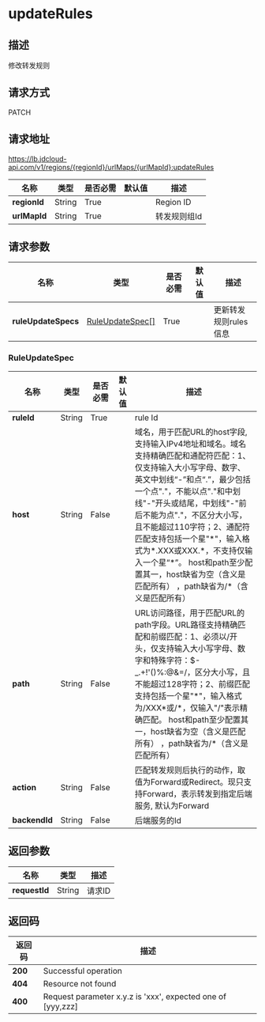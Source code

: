 # updateRules


## 描述
修改转发规则

## 请求方式
PATCH

## 请求地址
https://lb.jdcloud-api.com/v1/regions/{regionId}/urlMaps/{urlMapId}:updateRules

|名称|类型|是否必需|默认值|描述|
|---|---|---|---|---|
|**regionId**|String|True| |Region ID|
|**urlMapId**|String|True| |转发规则组Id|

## 请求参数
|名称|类型|是否必需|默认值|描述|
|---|---|---|---|---|
|**ruleUpdateSpecs**|[RuleUpdateSpec[]](updaterules#ruleupdatespec)|True| |更新转发规则rules信息|

### <div id="ruleupdatespec">RuleUpdateSpec</div>
|名称|类型|是否必需|默认值|描述|
|---|---|---|---|---|
|**ruleId**|String|True| |rule Id|
|**host**|String|False| |域名，用于匹配URL的host字段,支持输入IPv4地址和域名。域名支持精确匹配和通配符匹配：1、仅支持输入大小写字母、数字、英文中划线“-”和点“.”，最少包括一个点"."，不能以点"."和中划线"-"开头或结尾，中划线"-"前后不能为点"."，不区分大小写，且不能超过110字符；2、通配符匹配支持包括一个星"\*"，输入格式为\*.XXX或XXX.\*，不支持仅输入一个星“\*”。 host和path至少配置其一，host缺省为空（含义是匹配所有） ，path缺省为/\*（含义是匹配所有）|
|**path**|String|False| |URL访问路径，用于匹配URL的path字段。URL路径支持精确匹配和前缀匹配：1、必须以/开头，仅支持输入大小写字母、数字和特殊字符：$-_.+!'()%:@&=/，区分大小写，且不能超过128字符；2、前缀匹配支持包括一个星"\*"，输入格式为/XXX\*或/\*，仅输入"/"表示精确匹配。 host和path至少配置其一，host缺省为空（含义是匹配所有） ，path缺省为/\*（含义是匹配所有）|
|**action**|String|False| |匹配转发规则后执行的动作，取值为Forward或Redirect。现只支持Forward，表示转发到指定后端服务, 默认为Forward|
|**backendId**|String|False| |后端服务的Id|

## 返回参数
|名称|类型|描述|
|---|---|---|
|**requestId**|String|请求ID|


## 返回码
|返回码|描述|
|---|---|
|**200**|Successful operation|
|**404**|Resource not found|
|**400**|Request parameter x.y.z is 'xxx', expected one of [yyy,zzz]|
